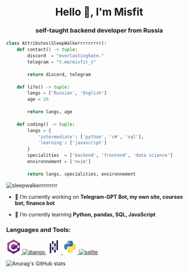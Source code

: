 <h1 align="center">Hello 👋, I'm Misfit</h1>
<h3 align="center">self-taught backend developer from Russia</h3>

```python
class Attributes(SleepWalkerrrrrrrrr):
	def contact() -> tuple:
	    discord  = "everlastinghate."
	    telegram = "t.me/misfit_s"
	    
	    return discord, telegram
	
	def life() -> tuple:
		langs = ['Russian', 'English']
		age = 20
		
		return langs, age
	
	def coding() -> tuple:
		langs = {
			'intermediate': ['python', 'c#', 'sql'],
			'learning': ['javascript']
		}
		specialities  = ['backend', 'frontend', 'data science']
		environnement = ['nvim']
		
		return langs, specialities, environnement

```

<p align="left"> <img src="https://komarev.com/ghpvc/?username=sleepwalkerrrrrrrrr&label=Profile%20views&color=21231f&style=flat" alt="sleepwalkerrrrrrrrr" /> </p>

- 🔭 I’m currently working on **Telegram-GPT Bot, my own site, courses bot, finance bot**

- 🌱 I’m currently learning **Python, pandas, SQL, JavaScript**

<h3 align="left">Languages and Tools:</h3>
<p align="left"> <a href="https://www.w3schools.com/cs/" target="_blank" rel="noreferrer"> <img src="https://raw.githubusercontent.com/devicons/devicon/master/icons/csharp/csharp-original.svg" alt="csharp" width="40" height="40"/> </a> <a href="https://www.djangoproject.com/" target="_blank" rel="noreferrer"> <img src="https://cdn.worldvectorlogo.com/logos/django.svg" alt="django" width="40" height="40"/> </a> <a href="https://pandas.pydata.org/" target="_blank" rel="noreferrer"> <img src="https://raw.githubusercontent.com/devicons/devicon/2ae2a900d2f041da66e950e4d48052658d850630/icons/pandas/pandas-original.svg" alt="pandas" width="40" height="40"/> </a> <a href="https://www.python.org" target="_blank" rel="noreferrer"> <img src="https://raw.githubusercontent.com/devicons/devicon/master/icons/python/python-original.svg" alt="python" width="40" height="40"/> </a> <a href="https://www.sqlite.org/" target="_blank" rel="noreferrer"> <img src="https://www.vectorlogo.zone/logos/sqlite/sqlite-icon.svg" alt="sqlite" width="40" height="40"/> </a> </p>

![Anurag's GitHub stats](https://github-readme-stats.vercel.app/api?username=Misfit-s&show_icons=true&theme=onedark)
